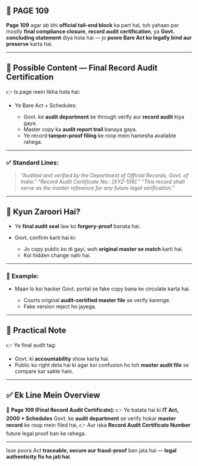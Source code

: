 ## 📄 **PAGE 109**

**Page 109** agar ab bhi **official tail-end block** ka part hai, toh yahaan par mostly **final compliance closure**, **record audit certification**, ya **Govt. concluding statement** diya hota hai — jo **poore Bare Act ko legally bind aur preserve** karta hai.

---

## 🔹 **Possible Content — Final Record Audit Certification**

👉 Is page mein likha hota hai:

* Ye Bare Act + Schedules:

  * Govt. ke **audit department** ke through verify aur **record audit** kiya gaya.
  * Master copy ka **audit report trail** banaya gaya.
  * Ye record **tamper-proof filing** ke roop mein hamesha available rahega.

---

### ✅ **Standard Lines:**

> *“Audited and verified by the Department of Official Records, Govt. of India.”*
> *“Record Audit Certificate No.: \[XYZ-109].”*
> *“This record shall serve as the master reference for any future legal verification.”*

---

## 🔹 **Kyun Zaroori Hai?**

* Ye **final audit seal** law ko **forgery-proof** banata hai.
* Govt. confirm karti hai ki:

  * Jo copy public ko di gayi, woh **original master se match** karti hai.
  * Koi hidden change nahi hai.

---

### 🧩 **Example:**

* Maan lo koi hacker Govt. portal se fake copy bana ke circulate karta hai.

  * Courts original **audit-certified master file** se verify karenge.
  * Fake version reject ho jayega.

---

## 🔹 **Practical Note**

👉 Ye final audit tag:

* Govt. ki **accountability** show karta hai.
* Public ko right deta hai ki agar koi confusion ho toh **master audit file** se compare kar sakte hain.

---

## ✅ **Ek Line Mein Overview**

📌 **Page 109 (Final Record Audit Certificate):**
👉 Ye batata hai ki **IT Act, 2000 + Schedules** Govt. ke **audit department** se verify hokar **master record** ke roop mein filed hai,
👉 Aur iska **Record Audit Certificate Number** future legal proof ban ke rahega.

---

Isse poora Act **traceable, secure aur fraud-proof** ban jata hai — **legal authenticity fix ho jati hai**.
